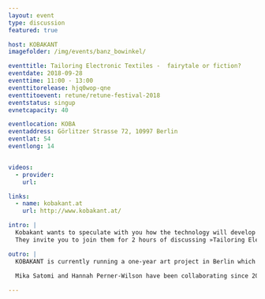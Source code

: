 ```yaml
---
layout: event
type: discussion
featured: true

host: KOBAKANT
imagefolder: /img/events/banz_bowinkel/

eventtitle: Tailoring Electronic Textiles -  fairytale or fiction?
eventdate: 2018-09-28
eventtime: 11:00 - 13:00
eventtitorelease: hjq0wop-qne
eventtitoevent: retune/retune-festival-2018
eventstatus: singup
evnetcapacity: 40

eventlocation: KOBA
eventaddress: Görlitzer Strasse 72, 10997 Berlin
eventlat: 54
eventlong: 14


videos:
  - provider: 
    url:

links:
  - name: kobakant.at
    url: http://www.kobakant.at/

intro: |
  Kobakant wants to speculate with you how the technology will develop in future, and how its production and consumption will take place. What is the ideal scenario? Can we imagine the future without a dark dystopian end? 
  They invite you to join them for 2 hours of discussing »Tailoring Electronic Textiles« and brainstorming about the technology for a future we want to live in. 

outro: |
  KOBAKANT is currently running a one-year art project in Berlin which is a tailor shop for electronic textiles and wearable technology. Their shop proposes that if there was the option to have technology custom made, we would be making different kinds of technology. 
  
  Mika Satomi and Hannah Perner-Wilson have been collaborating since 2006, and in 2008 formed the collective KOBAKANT. Together, through their work, they explore the use of textile crafts and electronics as a medium for commenting on technological aspects of today’s “high-tech” society. KOBAKANT believes in the spirit of humoring technology, often presenting their work as a twisted criticism of the stereotypes surrounding textile craftsmanship and electrical engineering. KOBAKANT believes that technology exists to be hacked, handmade and modified by everyone to better fit our personal needs and desires. In 2009, as research fellows at the Distance Lab in Scotland, KOBAKANT published an online database for sharing their DIY wearable technology approach titled HOW TO GET WHAT YOU WANT. In 2017, KOBAKANT has received WEAR sustain funding to realize an eTextile tailor shop. The project is currently running in Kreuzberg Berlin.

---
```

